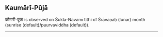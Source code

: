 ## Kaumārī-Pūjā
कौमारी-पूजा is observed on Śukla-Navamī tithi of Śrāvaṇaḥ (lunar) month (sunrise (default)/puurvaviddha (default)).



---
